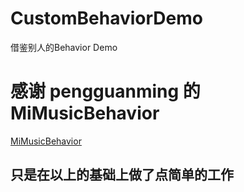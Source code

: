 # CustomBehaviorDemo
借鉴别人的Behavior Demo

# 感谢 pengguanming 的 MiMusicBehavior
[MiMusicBehavior](https://github.com/pengguanming/MiMusicBehavior)
## 只是在以上的基础上做了点简单的工作
